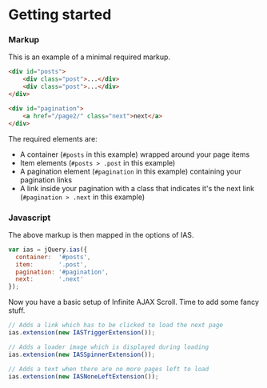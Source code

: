Getting started
===============

### Markup

This is an example of a minimal required markup.

```html
<div id="posts">
    <div class="post">...</div>
    <div class="post">...</div>
</div>

<div id="pagination">
    <a href="/page2/" class="next">next</a>
</div>
```

The required elements are:

* A container (`#posts` in this example) wrapped around your page items
* Item elements (`#posts > .post` in this example)
* A pagination element (`#pagination` in this example) containing your pagination links
* A link inside your pagination with a class that indicates it's the next link (`#pagination > .next` in this example)


### Javascript

The above markup is then mapped in the options of IAS.

```javascript
var ias = jQuery.ias({
  container:  '#posts',
  item:       '.post',
  pagination: '#pagination',
  next:       '.next'
});
```

Now you have a basic setup of Infinite AJAX Scroll. Time to add some fancy stuff.

```javascript
// Adds a link which has to be clicked to load the next page
ias.extension(new IASTriggerExtension());

// Adds a loader image which is displayed during loading
ias.extension(new IASSpinnerExtension());

// Adds a text when there are no more pages left to load
ias.extension(new IASNoneLeftExtension());
```

